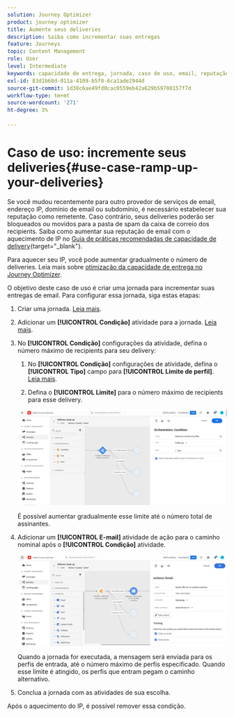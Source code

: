 ```yaml
---
solution: Journey Optimizer
product: journey optimizer
title: Aumente seus deliveries
description: Saiba como incrementar suas entregas
feature: Journeys
topic: Content Management
role: User
level: Intermediate
keywords: capacidade de entrega, jornada, caso de uso, email, reputação
exl-id: 83d1b68d-011a-4109-b5f0-6ca1ade2944d
source-git-commit: 1d30c6ae49fd0cac0559eb42a629b59708157f7d
workflow-type: tm+mt
source-wordcount: '271'
ht-degree: 3%

---
```


# Caso de uso: incremente seus deliveries{#use-case-ramp-up-your-deliveries}

Se você mudou recentemente para outro provedor de serviços de email, endereço IP, domínio de email ou subdomínio, é necessário estabelecer sua reputação como remetente. Caso contrário, seus deliveries poderão ser bloqueados ou movidos para a pasta de spam da caixa de correio dos recipients. Saiba como aumentar sua reputação de email com o aquecimento de IP no [Guia de práticas recomendadas de capacidade de delivery](https://experienceleague.adobe.com/docs/deliverability-learn/deliverability-best-practice-guide/additional-resources/generic-resources/increase-reputation-with-ip-warming.html){target="_blank"}.

Para aquecer seu IP, você pode aumentar gradualmente o número de deliveries. Leia mais sobre [otimização da capacidade de entrega no Journey Optimizer](../reports/deliverability.md).

O objetivo deste caso de uso é criar uma jornada para incrementar suas entregas de email. Para configurar essa jornada, siga estas etapas:

1. Criar uma jornada. [Leia mais](journey-gs.md).

1. Adicionar um **[!UICONTROL Condição]** atividade para a jornada. [Leia mais](condition-activity.md).

1. No **[!UICONTROL Condição]** configurações da atividade, defina o número máximo de recipients para seu delivery:

   1. No **[!UICONTROL Condição]** configurações de atividade, defina o **[!UICONTROL Tipo]** campo para **[!UICONTROL Limite de perfil]**. [Leia mais](condition-activity.md#profile_cap).

   1. Defina o **[!UICONTROL Limite]** para o número máximo de recipients para esse delivery.

   ![](assets/profile-cap-condition.png)

   É possível aumentar gradualmente esse limite até o número total de assinantes.

1. Adicionar um **[!UICONTROL E-mail]** atividade de ação para o caminho nominal após o **[!UICONTROL Condição]** atividade.

   ![](assets/ramp-up-deliveries-message.png)

   Quando a jornada for executada, a mensagem será enviada para os perfis de entrada, até o número máximo de perfis especificado. Quando esse limite é atingido, os perfis que entram pegam o caminho alternativo.

1. Conclua a jornada com as atividades de sua escolha.

Após o aquecimento do IP, é possível remover essa condição.
